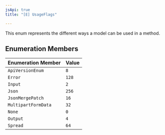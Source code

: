 ```yaml
---
jsApi: true
title: "[E] UsageFlags"

---
```

This enum represents the different ways a model can be used in a method.

## Enumeration Members

| Enumeration Member | Value |
| ------ | ------ |
| `ApiVersionEnum` | `8` |
| `Error` | `128` |
| `Input` | `2` |
| `Json` | `256` |
| `JsonMergePatch` | `16` |
| `MultipartFormData` | `32` |
| `None` | `0` |
| `Output` | `4` |
| `Spread` | `64` |
